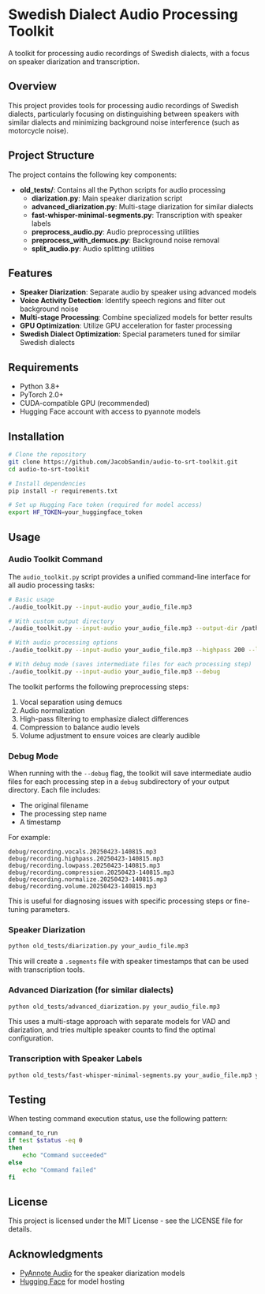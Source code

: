 # Swedish Dialect Audio Processing Toolkit

A toolkit for processing audio recordings of Swedish dialects, with a focus on speaker diarization and transcription.

## Overview

This project provides tools for processing audio recordings of Swedish dialects, particularly focusing on distinguishing between speakers with similar dialects and minimizing background noise interference (such as motorcycle noise).

## Project Structure

The project contains the following key components:

- **old_tests/**: Contains all the Python scripts for audio processing
  - **diarization.py**: Main speaker diarization script
  - **advanced_diarization.py**: Multi-stage diarization for similar dialects
  - **fast-whisper-minimal-segments.py**: Transcription with speaker labels
  - **preprocess_audio.py**: Audio preprocessing utilities
  - **preprocess_with_demucs.py**: Background noise removal
  - **split_audio.py**: Audio splitting utilities

## Features

- **Speaker Diarization**: Separate audio by speaker using advanced models
- **Voice Activity Detection**: Identify speech regions and filter out background noise
- **Multi-stage Processing**: Combine specialized models for better results
- **GPU Optimization**: Utilize GPU acceleration for faster processing
- **Swedish Dialect Optimization**: Special parameters tuned for similar Swedish dialects

## Requirements

- Python 3.8+
- PyTorch 2.0+
- CUDA-compatible GPU (recommended)
- Hugging Face account with access to pyannote models

## Installation

```bash
# Clone the repository
git clone https://github.com/JacobSandin/audio-to-srt-toolkit.git
cd audio-to-srt-toolkit

# Install dependencies
pip install -r requirements.txt

# Set up Hugging Face token (required for model access)
export HF_TOKEN=your_huggingface_token
```

## Usage

### Audio Toolkit Command

The `audio_toolkit.py` script provides a unified command-line interface for all audio processing tasks:

```bash
# Basic usage
./audio_toolkit.py --input-audio your_audio_file.mp3

# With custom output directory
./audio_toolkit.py --input-audio your_audio_file.mp3 --output-dir /path/to/output

# With audio processing options
./audio_toolkit.py --input-audio your_audio_file.mp3 --highpass 200 --lowpass 7000 --gain 8

# With debug mode (saves intermediate files for each processing step)
./audio_toolkit.py --input-audio your_audio_file.mp3 --debug
```

The toolkit performs the following preprocessing steps:
1. Vocal separation using demucs
2. Audio normalization
3. High-pass filtering to emphasize dialect differences
4. Compression to balance audio levels
5. Volume adjustment to ensure voices are clearly audible

### Debug Mode

When running with the `--debug` flag, the toolkit will save intermediate audio files for each processing step in a `debug` subdirectory of your output directory. Each file includes:

- The original filename
- The processing step name
- A timestamp

For example:
```
debug/recording.vocals.20250423-140815.mp3
debug/recording.highpass.20250423-140815.mp3
debug/recording.lowpass.20250423-140815.mp3
debug/recording.compression.20250423-140815.mp3
debug/recording.normalize.20250423-140815.mp3
debug/recording.volume.20250423-140815.mp3
```

This is useful for diagnosing issues with specific processing steps or fine-tuning parameters.

### Speaker Diarization

```bash
python old_tests/diarization.py your_audio_file.mp3
```

This will create a `.segments` file with speaker timestamps that can be used with transcription tools.

### Advanced Diarization (for similar dialects)

```bash
python old_tests/advanced_diarization.py your_audio_file.mp3
```

This uses a multi-stage approach with separate models for VAD and diarization, and tries multiple speaker counts to find the optimal configuration.

### Transcription with Speaker Labels

```bash
python old_tests/fast-whisper-minimal-segments.py your_audio_file.mp3 your_audio_file.segments
```

## Testing

When testing command execution status, use the following pattern:

```bash
command_to_run
if test $status -eq 0
then
    echo "Command succeeded"
else
    echo "Command failed"
fi
```

## License

This project is licensed under the MIT License - see the LICENSE file for details.

## Acknowledgments

- [PyAnnote Audio](https://github.com/pyannote/pyannote-audio) for the speaker diarization models
- [Hugging Face](https://huggingface.co/) for model hosting
